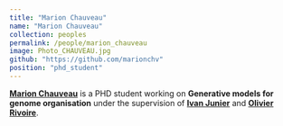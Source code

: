 ```yaml
---
title: "Marion Chauveau"
name: "Marion Chauveau"
collection: peoples
permalink: /people/marion_chauveau
image: Photo_CHAUVEAU.jpg
github: "https://github.com/marionchv"
position: "phd_student"
---
```


**[Marion Chauveau](https://www.timc.fr/marion-chauveau)** is a PHD student working on **Generative models for genome organisation** under the supervision of **[Ivan Junier](https://www.timc.fr/en/ivan-junier)** and **[Olivier Rivoire](http://statbio.net/index.html)**.
